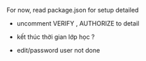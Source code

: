 For now, read package.json for setup detailed

-   uncomment VERIFY , AUTHORIZE to detail
-   kết thúc thời gian lớp học ?

-   edit/password user not done
